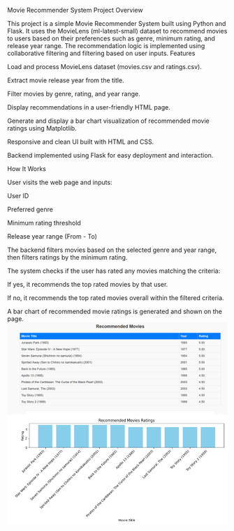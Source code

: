 Movie Recommender System
Project Overview

This project is a simple Movie Recommender System built using Python and Flask. It uses the MovieLens (ml-latest-small) dataset to recommend movies to users based on their preferences such as genre, minimum rating, and release year range. The recommendation logic is implemented using collaborative filtering and filtering based on user inputs.
Features

Load and process MovieLens dataset (movies.csv and ratings.csv).

Extract movie release year from the title.

Filter movies by genre, rating, and year range.

    
Display recommendations in a user-friendly HTML page.

Generate and display a bar chart visualization of recommended movie ratings using Matplotlib.

Responsive and clean UI built with HTML and CSS.

Backend implemented using Flask for easy deployment and interaction.

How It Works

User visits the web page and inputs:

User ID

Preferred genre

Minimum rating threshold

Release year range (From - To)

The backend filters movies based on the selected genre and year range, then filters ratings by the minimum rating.

The system checks if the user has rated any movies matching the criteria:

If yes, it recommends the top rated movies by that user.

If no, it recommends the top rated movies overall within the filtered criteria.

A bar chart of recommended movie ratings is generated and shown on the page.
![Recommendation Plot](recommended_movies.png)
![Recommendation Plot](static/plot.png)
